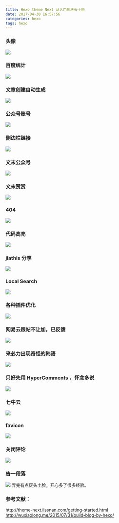 ```yaml
---
title: Hexo theme Next 从入门到灰头土脸
date: 2017-04-30 16:57:56
categories: hexo
tags: hexo 
---
```

### 头像

![](http://upload-images.jianshu.io/upload_images/49483-07a5171344471232.png?imageMogr2/auto-orient/strip%7CimageView2/2/w/1240)
<!-- more -->
### 百度统计

![](http://upload-images.jianshu.io/upload_images/49483-8aa46ad39385fa9a.png?imageMogr2/auto-orient/strip%7CimageView2/2/w/1240)

### 文章创建自动生成
![](http://upload-images.jianshu.io/upload_images/49483-d9ace5af33581d1e.png?imageMogr2/auto-orient/strip%7CimageView2/2/w/1240)

### 公众号账号
![](http://upload-images.jianshu.io/upload_images/49483-96a0272350ee63f5.png?imageMogr2/auto-orient/strip%7CimageView2/2/w/1240)

### 侧边栏链接
![](http://upload-images.jianshu.io/upload_images/49483-42b6f737b1b6a6fe.png?imageMogr2/auto-orient/strip%7CimageView2/2/w/1240)

### 文末公众号
![](http://upload-images.jianshu.io/upload_images/49483-9c5427fd93277ce8.png?imageMogr2/auto-orient/strip%7CimageView2/2/w/1240)

### 文末赞赏
![](http://upload-images.jianshu.io/upload_images/49483-a6f230361d5cedbe.png?imageMogr2/auto-orient/strip%7CimageView2/2/w/1240)

### 404

![](http://upload-images.jianshu.io/upload_images/49483-94b2d60bd6477f03.png?imageMogr2/auto-orient/strip%7CimageView2/2/w/1240)

### 代码高亮
![](http://upload-images.jianshu.io/upload_images/49483-6c10b069ee7c58e0.png?imageMogr2/auto-orient/strip%7CimageView2/2/w/1240)

### jiathis 分享

![](http://upload-images.jianshu.io/upload_images/49483-1a9867b6a81aaeca.png?imageMogr2/auto-orient/strip%7CimageView2/2/w/1240)

### Local Search

![](http://upload-images.jianshu.io/upload_images/49483-af47957416fbfe6d.png?imageMogr2/auto-orient/strip%7CimageView2/2/w/1240)

### 各种插件优化
![](http://upload-images.jianshu.io/upload_images/49483-7bd40c73bb465861.png?imageMogr2/auto-orient/strip%7CimageView2/2/w/1240)

### 网易云跟帖不让加，已反馈

![](http://upload-images.jianshu.io/upload_images/49483-9e23e6cc994f5494.png?imageMogr2/auto-orient/strip%7CimageView2/2/w/1240)

### 来必力出现奇怪的韩语
![](http://upload-images.jianshu.io/upload_images/49483-ed48e0a63471bd02.png?imageMogr2/auto-orient/strip%7CimageView2/2/w/1240)

### 只好先用 HyperComments ，怀念多说

![](http://upload-images.jianshu.io/upload_images/49483-cff6d423a82413bf.png?imageMogr2/auto-orient/strip%7CimageView2/2/w/1240)

### 七牛云

![](http://upload-images.jianshu.io/upload_images/49483-eac8619850c2c522.png?imageMogr2/auto-orient/strip%7CimageView2/2/w/1240)

### favicon

![](http://upload-images.jianshu.io/upload_images/49483-f3ad9beef097d7ee.png?imageMogr2/auto-orient/strip%7CimageView2/2/w/1240)

### 关闭评论

![](http://upload-images.jianshu.io/upload_images/49483-00be70625c0051db.png?imageMogr2/auto-orient/strip%7CimageView2/2/w/1240)

### 告一段落

![](http://upload-images.jianshu.io/upload_images/49483-f948bdd91077c145.png?imageMogr2/auto-orient/strip%7CimageView2/2/w/1240)
弄完有点灰头土脸，开心多了很多经验。

### 参考文献：
http://theme-next.iissnan.com/getting-started.html
http://wuxiaolong.me/2015/07/31/build-blog-by-hexo/